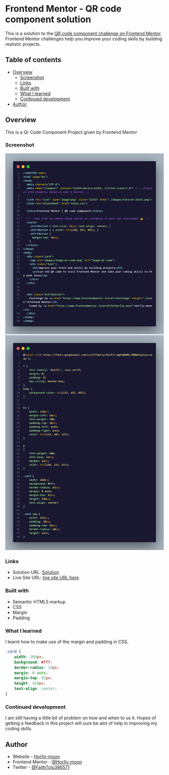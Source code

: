 # Frontend Mentor - QR code component solution

This is a solution to the [QR code component challenge on Frontend Mentor](https://www.frontendmentor.io/challenges/qr-code-component-iux_sIO_H). Frontend Mentor challenges help you improve your coding skills by building realistic projects. 

## Table of contents

- [Overview](#overview)
  - [Screenshot](#screenshot)
  - [Links](#links)
  - [Built with](#built-with)
  - [What I learned](#what-i-learned)
  - [Continued development](#continued-development)
- [Author](#author)


## Overview
This is a Qr Code Component Project given by Frontend Mentor

### Screenshot

![](./code1.png)
![](./code.png)



### Links

- Solution URL: [Solution](https://github.com/Horlly-moon/qr-code-component.git)
- Live Site URL: [live site URL here](https://horlly-moon.github.io/Qr-code-component-main.github.io/)


### Built with

- Semantic HTML5 markup
- CSS
- Margin
- Padding


### What I learned
I learnt how to make use of the margin and padding in CSS.

```css
.card {
    width: 260px;
    background: #fff;
    border-radius: 14px;
    margin: 0 auto;
    margin-top: 95px;
    height: 420px;
    text-align: center;
}
```

### Continued development

I am still having a little bit of problem on how and when to us it. Hopes of getting a feedback in this project will sure be alot of help in improving my coding skills.


## Author

- Website - [Horlly-moon](https://horlly-moon.github.io/Qr-code-component-main.github.io/)
- Frontend Mentor - [@Horlly-moon](https://www.frontendmentor.io/profile/Horlly-moon)
- Twitter - [@FaithTolu386571](https://www.twitter.com/FaithTolu386571)
